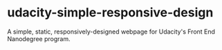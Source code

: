 # udacity-simple-responsive-design
A simple, static, responsively-designed webpage for Udacity's Front End Nanodegree program.
